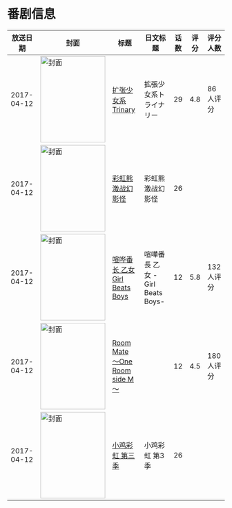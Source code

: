 # 番剧信息

|放送日期|封面|标题|日文标题|话数|评分|评分人数|
|---|---|---|---|---|---|---|
|2017-04-12|<img src="https://lain.bgm.tv/pic/cover/c/41/91/192637_0ra38.jpg" alt="封面" style="width:150px;height:200px;object-fit:cover;">|[扩张少女系Trinary](https://bangumi.tv/subject/192637)|拡張少女系トライナリー|29|4.8|86人评分|
|2017-04-12|<img src="https://lain.bgm.tv/pic/cover/c/3e/62/497622_w5c5w.jpg" alt="封面" style="width:150px;height:200px;object-fit:cover;">|[彩虹熊激战幻影怪](https://bangumi.tv/subject/497622)|彩虹熊激战幻影怪|26|||
|2017-04-12|<img src="https://lain.bgm.tv/pic/cover/c/5f/2e/200859_8vfnP.jpg" alt="封面" style="width:150px;height:200px;object-fit:cover;">|[喧哗番长 乙女 Girl Beats Boys](https://bangumi.tv/subject/200859)|喧嘩番長 乙女 -Girl Beats Boys-|12|5.8|132人评分|
|2017-04-12|<img src="https://lain.bgm.tv/pic/cover/c/58/98/198396_oxWav.jpg" alt="封面" style="width:150px;height:200px;object-fit:cover;">|[Room Mate ～One Room side M～](https://bangumi.tv/subject/198396)||12|4.5|180人评分|
|2017-04-12|<img src="https://lain.bgm.tv/pic/cover/c/d2/e2/229730_qQ20e.jpg" alt="封面" style="width:150px;height:200px;object-fit:cover;">|[小鸡彩虹 第三季](https://bangumi.tv/subject/229730)|小鸡彩虹 第3季|26|||
